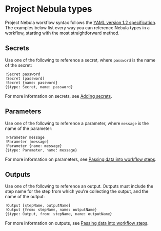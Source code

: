 # Project Nebula types

Project Nebula workflow syntax follows the [YAML version 1.2 specification](https://yaml.org/spec/1.2/spec.html). The examples below list every way you can reference Nebula types in a workflow, starting with the most straightforward method.

## Secrets

Use one of the following to reference a secret, where `password` is the name of the secret:

```
!Secret password
!Secret [password]
!Secret {name: password}
{$type: Secret, name: password}
```

For more information on secrets, see [Adding secrets](../using-workflows/adding-secrets.md).

## Parameters

Use one of the following to reference a parameter, where `message` is the name of the parameter:

```
!Parameter message
!Parameter [message]
!Parameter {name: message}
{$type: Parameter, name: message}
```

For more information on parameters, see [Passing data into workflow steps](../using-workflows/passing-data-into-workflow-steps.md).

## Outputs

Use one of the following to reference an output. Outputs must include the step name for the step from which you're collecting the output, and the name of the output:

```
!Output [stepName, outputName]
!Output {from: stepName, name: outputName}
{$type: Output, from: stepName, name: outputName}
```

For more information on outputs, see [Passing data into workflow steps](../using-workflows/passing-data-into-workflow-steps.md).

